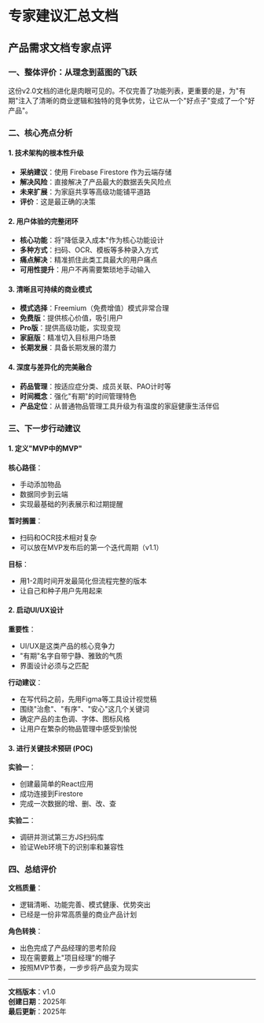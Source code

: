 # 专家建议汇总文档

## 产品需求文档专家点评

### 一、整体评价：从理念到蓝图的飞跃

这份v2.0文档的进化是肉眼可见的。不仅完善了功能列表，更重要的是，为"有期"注入了清晰的商业逻辑和独特的竞争优势，让它从一个"好点子"变成了一个"好产品"。

### 二、核心亮点分析

#### 1. 技术架构的根本性升级
- **采纳建议**：使用 Firebase Firestore 作为云端存储
- **解决风险**：直接解决了产品最大的数据丢失风险点
- **未来扩展**：为家庭共享等高级功能铺平道路
- **评价**：这是最正确的决策

#### 2. 用户体验的完整闭环
- **核心功能**：将"降低录入成本"作为核心功能设计
- **多种方式**：扫码、OCR、模板等多种录入方式
- **痛点解决**：精准抓住此类工具最大的用户痛点
- **可用性提升**：用户不再需要繁琐地手动输入

#### 3. 清晰且可持续的商业模式
- **模式选择**：Freemium（免费增值）模式非常合理
- **免费版**：提供核心价值，吸引用户
- **Pro版**：提供高级功能，实现变现
- **家庭版**：精准切入目标用户场景
- **长期发展**：具备长期发展的潜力

#### 4. 深度与差异化的完美融合
- **药品管理**：按适应症分类、成员关联、PAO计时等
- **时间概念**：强化"有期"的时间管理特色
- **产品定位**：从普通物品管理工具升级为有温度的家庭健康生活伴侣

### 三、下一步行动建议

#### 1. 定义"MVP中的MVP"
**核心路径**：
- 手动添加物品
- 数据同步到云端
- 实现最基础的列表展示和过期提醒

**暂时搁置**：
- 扫码和OCR技术相对复杂
- 可以放在MVP发布后的第一个迭代周期（v1.1）

**目标**：
- 用1-2周时间开发最简化但流程完整的版本
- 让自己和种子用户先用起来

#### 2. 启动UI/UX设计

**重要性**：
- UI/UX是这类产品的核心竞争力
- "有期"名字自带宁静、雅致的气质
- 界面设计必须与之匹配

**行动建议**：
- 在写代码之前，先用Figma等工具设计视觉稿
- 围绕"治愈"、"有序"、"安心"这几个关键词
- 确定产品的主色调、字体、图标风格
- 让用户在繁杂的物品管理中感受到愉悦

#### 3. 进行关键技术预研 (POC)

**实验一**：
- 创建最简单的React应用
- 成功连接到Firestore
- 完成一次数据的增、删、改、查

**实验二**：
- 调研并测试第三方JS扫码库
- 验证Web环境下的识别率和兼容性

### 四、总结评价

**文档质量**：
- 逻辑清晰、功能完善、模式健康、优势突出
- 已经是一份非常高质量的商业产品计划

**角色转换**：
- 出色完成了产品经理的思考阶段
- 现在需要戴上"项目经理"的帽子
- 按照MVP节奏，一步步将产品变为现实

---

**文档版本**：v1.0  
**创建日期**：2025年  
**最后更新**：2025年 